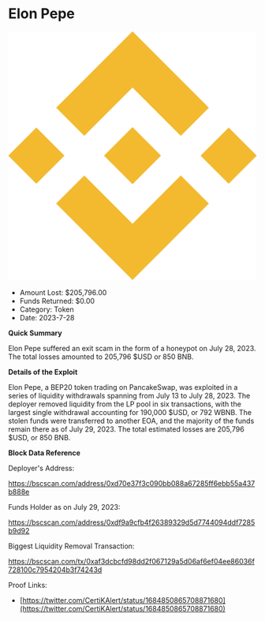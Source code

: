 # Elon Pepe
![Elon Pepe](/rektimages/Elon-Pepe-Rugpull.png)
- Amount Lost: $205,796.00
- Funds Returned: $0.00
- Category: Token
- Date: 2023-7-28

**Quick Summary**

Elon Pepe suffered an exit scam in the form of a honeypot on July 28, 2023. The total losses amounted to 205,796 $USD or 850 BNB.

  


 **Details of the Exploit**

Elon Pepe, a BEP20 token trading on PancakeSwap, was exploited in a series of liquidity withdrawals spanning from July 13 to July 28, 2023. The deployer removed liquidity from the LP pool in six transactions, with the largest single withdrawal accounting for 190,000 $USD, or 792 WBNB. The stolen funds were transferred to another EOA, and the majority of the funds remain there as of July 29, 2023. The total estimated losses are 205,796 $USD, or 850 BNB.

  


 **Block Data Reference**

Deployer's Address:

https://bscscan.com/address/0xd70e37f3c090bb088a67285ff6ebb55a437b888e

  


Funds Holder as on July 29, 2023:

https://bscscan.com/address/0xdf9a9cfb4f26389329d5d7744094ddf7285b9d92

  


Biggest Liquidity Removal Transaction:

https://bscscan.com/tx/0xaf3dcbcfd98dd2f067129a5d06af6ef04ee86036f728100c7954204b3f74243d


Proof Links:
- [https://twitter.com/CertiKAlert/status/1684850865708871680](https://twitter.com/CertiKAlert/status/1684850865708871680)


